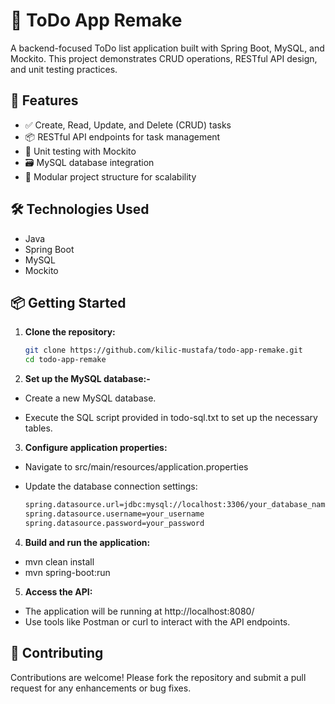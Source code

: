 # 📝 ToDo App Remake

A backend-focused ToDo list application built with Spring Boot, MySQL, and Mockito. This project demonstrates CRUD operations, RESTful API design, and unit testing practices.

## 🚀 Features

- ✅ Create, Read, Update, and Delete (CRUD) tasks
- 📦 RESTful API endpoints for task management
- 🧪 Unit testing with Mockito
- 🗃️ MySQL database integration
- 🧩 Modular project structure for scalability

## 🛠️ Technologies Used

- Java
- Spring Boot
- MySQL
- Mockito

## 📦 Getting Started

1. **Clone the repository:**

   ```bash
   git clone https://github.com/kilic-mustafa/todo-app-remake.git
   cd todo-app-remake

2. **Set up the MySQL database:-**

- Create a new MySQL database.

- Execute the SQL script provided in todo-sql.txt to set up the necessary tables.

3. **Configure application properties:**

- Navigate to src/main/resources/application.properties

- Update the database connection settings:

   ```bash
  spring.datasource.url=jdbc:mysql://localhost:3306/your_database_name
  spring.datasource.username=your_username
  spring.datasource.password=your_password
   
4. **Build and run the application:**

- mvn clean install
- mvn spring-boot:run
  
5. **Access the API:**

- The application will be running at http://localhost:8080/
- Use tools like Postman or curl to interact with the API endpoints.

## 🤝 Contributing
Contributions are welcome! Please fork the repository and submit a pull request for any enhancements or bug fixes.
